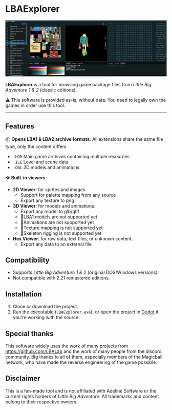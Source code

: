 # LBAExplorer

![App preview](media/preview.png)

**LBAExplorer** is a tool for browsing game package files from *Little Big Adventure 1 & 2* (classic editions).

⚠️ This software is provided as-is, without data. You need to legally own the games in order use this tool.

---

## Features

📦 **Opens LBA1 & LBA2 archive formats**:
 All extensions share the same file type, only the content differs
  - `.HQR` Main game archives containing multiple resources
  - `.ILE` Level and scene data       
  - `.OBL` 3D models and animations

👁️ **Built-in viewers**:
  - **2D Viewer**: for sprites and images.
    - Support for palette mapping from any source
    - Export any texture to png
  - **3D Viewer**: for models and animations.
    - Export any model to glb/gltf
    - 🚧LBA1 models are not supported yet
    - 🚧Animations are not supported yet
    - 🚧Texture mapping is not supported yet
    - 🚧Skeleton rigging is not supported yet
  - **Hex Viewer**: for raw data, text files, or unknown content.
    - Export any data to an external file


## Compatibility

- Supports *Little Big Adventure 1 & 2* (original DOS/Windows versions).
- Not compatible with 2.21 remastered editions.

## Installation

1. Clone or download the project.
2. Run the executable (`LBAExplorer.exe`), or open the project in [Godot](https://godotengine.org) if you're working with the source.


## Special thanks

This software widely uses the work of many projects from https://github.com/LBALab and the work of many people from the discord community.
Big thanks to all of them, especially members of the Magicball network, who have made the reverse engineering of the game possible.


## Disclaimer

This is a fan-made tool and is not affiliated with Adeline Software or the current rights holders of *Little Big Adventure*. All trademarks and content belong to their respective owners.
